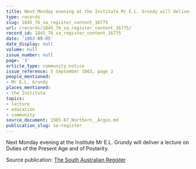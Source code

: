 ```yaml
---
title: Next Monday evening at the Institute Mr E.L. Grundy will deliver a lecture
type: records
slug: 1845_76_sa_register_content_16775
url: /records/1845_76_sa_register_content_16775/
record_id: 1845_76_sa_register_content_16775
date: '1863-09-05'
date_display: null
volume: null
issue_number: null
page: '3'
article_type: community_notice
issue_reference: 5 September 1863, page 3
people_mentioned:
- Mr E.L. Grundy
places_mentioned:
- the Institute
topics:
- lecture
- education
- community
source_document: 1985-87_Northern__Argus.md
publication_slug: sa-register
---
```


Next Monday evening at the Institute Mr E.L. Grundy will deliver a lecture on Duties of the Present Age and of Posterity.

Source publication: [The South Australian Register](/publications/sa-register/)
